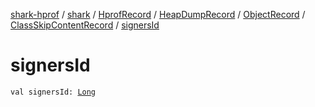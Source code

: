 [shark-hprof](../../../../../index.md) / [shark](../../../../index.md) / [HprofRecord](../../../index.md) / [HeapDumpRecord](../../index.md) / [ObjectRecord](../index.md) / [ClassSkipContentRecord](index.md) / [signersId](./signers-id.md)

# signersId

`val signersId: `[`Long`](https://kotlinlang.org/api/latest/jvm/stdlib/kotlin/-long/index.html)
